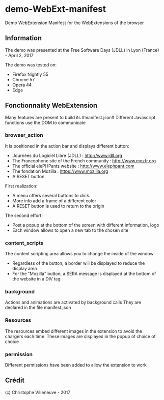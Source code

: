 # demo-WebExt-manifest
Demo WebExtension Manifest for the WebExtensions of the browser



## Information
The demo was presented at the Free Software Days (JDLL) in Lyon (France) - April 2, 2017

The demo was tested on:

- Firefox Nightly 55
- Chrome 57
- Opera 44
- Edge
 


## Fonctionnality WebExtension

Many features are present to build its #manifest.json#
Different Javascript functions use the DOM to communicate


### browser_action

It is positioned in the action bar and displays different button: 

- Journées du Logiciel Libre (JDLL) : http://www.jdll.org
- The Francophone site of the French community : http://www.mozfr.org
- The official elePHPants website : http://www.elephpant.com
- The fondation Mozilla : https://www.mozilla.org
- A RESET button


First realization: 

- A menu offers several buttons to click.
- More info add a frame of a different color
- A RESET button is used to return to the origin


The second effort:

- Post a popup at the bottom of the screen with different information, logo
- Each window allows to open a new tab to the chosen site


### content_scripts

The content scripting area allows you to change the inside of the window

- Regardless of the button, a border will be displayed to reduce the display area
- For the "Mozilla" button, a SERA message is displayed at the bottom of the website in a DIV tag

### background

Actions and animations are activated by background calls
They are declared in the file manifest.json


### Resources

The resources embed different images in the extension to avoid the chargers each time.
These images are displayed in the popup of choice of choice


### permission

Different permissions have been added to allow the extension to work


## Crédit
(c) Christophe Villeneuve - 2017



